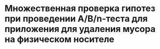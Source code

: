   # Множественная проверка гипотез при проведении A/B/n-теста для приложения для удаления мусора на физическом носителе
